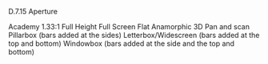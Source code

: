 D.7.15 Aperture

Academy 1.33:1
Full Height
Full Screen
Flat
Anamorphic
3D
Pan and scan
Pillarbox (bars added at the sides)
Letterbox/Widescreen (bars added at the top and bottom)
Windowbox (bars added at the side and the top and bottom)
